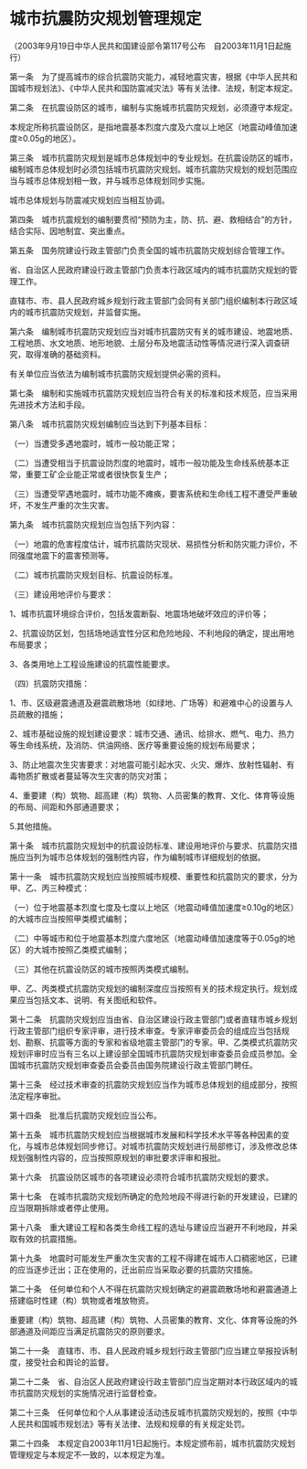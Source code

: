 # 城市抗震防灾规划管理规定

（2003年9月19日中华人民共和国建设部令第117号公布　自2003年11月1日起施行）



第一条　为了提高城市的综合抗震防灾能力，减轻地震灾害，根据《中华人民共和国城市规划法》、《中华人民共和国防震减灾法》等有关法律、法规，制定本规定。

第二条　在抗震设防区的城市，编制与实施城市抗震防灾规划，必须遵守本规定。

本规定所称抗震设防区，是指地震基本烈度六度及六度以上地区（地震动峰值加速度≥0.05g的地区）。

第三条　城市抗震防灾规划是城市总体规划中的专业规划。在抗震设防区的城市，编制城市总体规划时必须包括城市抗震防灾规划。城市抗震防灾规划的规划范围应当与城市总体规划相一致，并与城市总体规划同步实施。

城市总体规划与防震减灾规划应当相互协调。

第四条　城市抗震规划的编制要贯彻“预防为主，防、抗、避、救相结合”的方针，结合实际、因地制宜、突出重点。

第五条　国务院建设行政主管部门负责全国的城市抗震防灾规划综合管理工作。

省、自治区人民政府建设行政主管部门负责本行政区域内的城市抗震防灾规划的管理工作。

直辖市、市、县人民政府城乡规划行政主管部门会同有关部门组织编制本行政区域内的城市抗震防灾规划，并监督实施。

第六条　编制城市抗震防灾规划应当对城市抗震防灾有关的城市建设、地震地质、工程地质、水文地质、地形地貌、土层分布及地震活动性等情况进行深入调查研究，取得准确的基础资料。

有关单位应当依法为编制城市抗震防灾规划提供必需的资料。

第七条　编制和实施城市抗震防灾规划应当符合有关的标准和技术规范，应当采用先进技术方法和手段。

第八条　城市抗震防灾规划编制应当达到下列基本目标：

（一）当遭受多遇地震时，城市一般功能正常；

（二）当遭受相当于抗震设防烈度的地震时，城市一般功能及生命线系统基本正常，重要工矿企业能正常或者很快恢复生产；

（三）当遭受罕遇地震时，城市功能不瘫痪，要害系统和生命线工程不遭受严重破坏，不发生严重的次生灾害。

第九条　城市抗震防灾规划应当包括下列内容：

（一）地震的危害程度估计，城市抗震防灾现状、易损性分析和防灾能力评价，不同强度地震下的震害预测等。

（二）城市抗震防灾规划目标、抗震设防标准。

（三）建设用地评价与要求：

1、城市抗震环境综合评价，包括发震断裂、地震场地破坏效应的评价等；

2、抗震设防区划，包括场地适宜性分区和危险地段、不利地段的确定，提出用地布局要求；

3、各类用地上工程设施建设的抗震性能要求。

（四）抗震防灾措施：

1、市、区级避震通道及避震疏散场地（如绿地、广场等）和避难中心的设置与人员疏散的措施；

2、城市基础设施的规划建设要求：城市交通、通讯、给排水、燃气、电力、热力等生命线系统，及消防、供油网络、医疗等重要设施的规划布局要求；

3、防止地震次生灾害要求：对地震可能引起水灾、火灾、爆炸、放射性辐射、有毒物质扩散或者蔓延等次生灾害的防灾对策；

4、重要建（构）筑物、超高建（构）筑物、人员密集的教育、文化、体育等设施的布局、间距和外部通道要求；

5.其他措施。

第十条　城市抗震防灾规划中的抗震设防标准、建设用地评价与要求、抗震防灾措施应当列为城市总体规划的强制性内容，作为编制城市详细规划的依据。

第十一条　城市抗震防灾规划应当按照城市规模、重要性和抗震防灾的要求，分为甲、乙、丙三种模式：

（一）位于地震基本烈度七度及七度以上地区（地震动峰值加速度≥0.10g的地区）的大城市应当按照甲类模式编制；

（二）中等城市和位于地震基本烈度六度地区（地震动峰值加速度等于0.05g的地区）的大城市按照乙类模式编制；

（三）其他在抗震设防区的城市按照丙类模式编制。

甲、乙、丙类模式抗震防灾规划的编制深度应当按照有关的技术规定执行。规划成果应当包括文本、说明、有关图纸和软件。

第十二条　抗震防灾规划应当由省、自治区建设行政主管部门或者直辖市城乡规划行政主管部门组织专家评审，进行技术审查。专家评审委员会的组成应当包括规划、勘察、抗震等方面的专家和省级地震主管部门的专家。甲、乙类模式抗震防灾规划评审时应当有三名以上建设部全国城市抗震防灾规划审查委员会成员参加。全国城市抗震防灾规划审查委员会委员由国务院建设行政主管部门聘任。

第十三条　经过技术审查的抗震防灾规划应当作为城市总体规划的组成部分，按照法定程序审批。

第十四条　批准后抗震防灾规划应当公布。

第十五条　城市抗震防灾规划应当根据城市发展和科学技术水平等各种因素的变化，与城市总体规划同步修订。对城市抗震防灾规划进行局部修订，涉及修改总体规划强制性内容的，应当按照原规划的审批要求评审和报批。

第十六条　抗震设防区城市的各项建设必须符合城市抗震防灾规划的要求。

第十七条　在城市抗震防灾规划所确定的危险地段不得进行新的开发建设，已建的应当限期拆除或者停止使用。

第十八条　重大建设工程和各类生命线工程的选址与建设应当避开不利地段，并采取有效的抗震措施。

第十九条　地震时可能发生严重次生灾害的工程不得建在城市人口稠密地区，已建的应当逐步迁出；正在使用的，迁出前应当采取必要的抗震防灾措施。

第二十条　任何单位和个人不得在抗震防灾规划确定的避震疏散场地和避震通道上搭建临时性建（构）筑物或者堆放物资。

重要建（构）筑物、超高建（构）筑物、人员密集的教育、文化、体育等设施的外部通道及间距应当满足抗震防灾的原则要求。

第二十一条　直辖市、市、县人民政府城乡规划行政主管部门应当建立举报投诉制度，接受社会和舆论的监督。

第二十二条　省、自治区人民政府建设行政主管部门应当定期对本行政区域内的城市抗震防灾规划的实施情况进行监督检查。

第二十三条　任何单位和个人从事建设活动违反城市抗震防灾规划的，按照《中华人民共和国城市规划法》等有关法律、法规和规章的有关规定处罚。

第二十四条　本规定自2003年11月1日起施行。本规定颁布前，城市抗震防灾规划管理规定与本规定不一致的，以本规定为准。